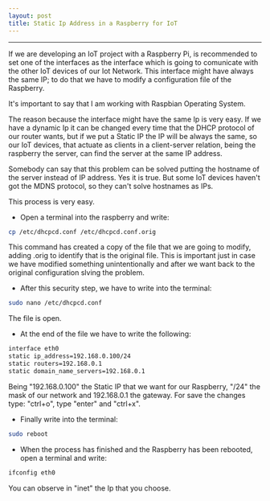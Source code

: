 ```yaml
---
layout: post
title: Static Ip Address in a Raspberry for IoT
---
```

*****
If we are developing an IoT project with a Raspberry Pi, is recommended to set one of the interfaces as the interface which is going to
comunicate with the other IoT devices of our Iot Network. This interface might have always the same IP; to do that we have to modify a
configuration file of the Raspberry.  

It's important to say that I am working with Raspbian Operating System.  

The reason because the interface might have the same Ip is very easy. If we have a dynamic Ip it can be changed every time that the DHCP
protocol of our router wants, but if we put a Static IP the IP will be always the same, so our IoT devices, that actuate as clients
in a client-server relation, being the raspberry the server, can find the server at the same IP address. 

Somebody can say that this problem can be solved putting the hostname of the server instead of IP address. Yes it is true. 
But some IoT devices haven't got the MDNS protocol, so they can't solve hostnames as IPs.

This process is very easy.
* Open a terminal into the raspberry and write:
````bash
cp /etc/dhcpcd.conf /etc/dhcpcd.conf.orig
````
This command has created a copy of the file that we are going to modify, adding .orig to identify that is the original file.
This is important just in case we have modified something unintentionally and after we want back to the original configuration slving the problem.

* After this security step, we have to write into the terminal:
````bash
sudo nano /etc/dhcpcd.conf
````
The file is open.
* At the end of the file we have to write the following:
````bash
interface eth0
static ip_address=192.168.0.100/24
static routers=192.168.0.1
static domain_name_servers=192.168.0.1
````
Being "192.168.0.100" the Static IP that we want for our Raspberry, "/24" the mask of our network and 192.168.0.1 the gateway.
For save the changes type: "ctrl+o", type "enter" and "ctrl+x".

* Finally write into the terminal:
````bash
sudo reboot
````
* When the process has finished and the Raspberry has been rebooted, open a terminal and write:
````bash
ifconfig eth0
````
You can observe in "inet" the Ip that you choose.
